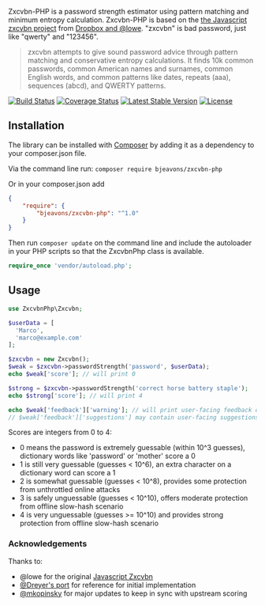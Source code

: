 Zxcvbn-PHP is a password strength estimator using pattern matching and minimum entropy calculation. Zxcvbn-PHP is based on the [the Javascript zxcvbn project](https://github.com/dropbox/zxcvbn) from [Dropbox and @lowe](https://blogs.dropbox.com/tech/2012/04/zxcvbn-realistic-password-strength-estimation/). "zxcvbn" is bad password, just like "qwerty" and "123456".

>zxcvbn attempts to give sound password advice through pattern matching and conservative entropy calculations. It finds 10k common passwords, common American names and surnames, common English words, and common patterns like dates, repeats (aaa), sequences (abcd), and QWERTY patterns.

[![Build Status](https://travis-ci.org/bjeavons/zxcvbn-php.png?branch=master)](https://travis-ci.org/bjeavons/zxcvbn-php)
[![Coverage Status](https://coveralls.io/repos/github/bjeavons/zxcvbn-php/badge.svg?branch=master)](https://coveralls.io/github/bjeavons/zxcvbn-php?branch=master)
[![Latest Stable Version](https://poser.pugx.org/bjeavons/zxcvbn-php/v/stable)](https://packagist.org/packages/bjeavons/zxcvbn-php)
[![License](https://poser.pugx.org/bjeavons/zxcvbn-php/license)](https://packagist.org/packages/bjeavons/zxcvbn-php)

## Installation

The library can be installed with [Composer](http://getcomposer.org) by adding it as a dependency to your composer.json file.

Via the command line run:
`composer require bjeavons/zxcvbn-php`

Or in your composer.json add
```json
{
    "require": {
        "bjeavons/zxcvbn-php": "^1.0"
    }
}
```

Then run `composer update` on the command line and include the
autoloader in your PHP scripts so that the ZxcvbnPhp class is available.

```php
require_once 'vendor/autoload.php';
```

## Usage

```php
use ZxcvbnPhp\Zxcvbn;

$userData = [
  'Marco',
  'marco@example.com'
];

$zxcvbn = new Zxcvbn();
$weak = $zxcvbn->passwordStrength('password', $userData);
echo $weak['score']; // will print 0

$strong = $zxcvbn->passwordStrength('correct horse battery staple');
echo $strong['score']; // will print 4

echo $weak['feedback']['warning']; // will print user-facing feedback on the password, set only when score <= 2
// $weak['feedback']['suggestions'] may contain user-facing suggestions to improve the score
```

Scores are integers from 0 to 4:
* 0 means the password is extremely guessable (within 10^3 guesses), dictionary words like 'password' or 'mother' score a 0
* 1 is still very guessable (guesses < 10^6), an extra character on a dictionary word can score a 1
* 2 is somewhat guessable (guesses < 10^8), provides some protection from unthrottled online attacks
* 3 is safely unguessable (guesses < 10^10), offers moderate protection from offline slow-hash scenario
* 4 is very unguessable (guesses >= 10^10) and provides strong protection from offline slow-hash scenario

### Acknowledgements
Thanks to:
* @lowe for the original [Javascript Zxcvbn](https://github.com/lowe/zxcvbn)
* [@Dreyer's port](https://github.com/Dreyer/php-zxcvbn) for reference for initial implementation
* [@mkopinsky](https://github.com/mkopinsky) for major updates to keep in sync with upstream scoring
